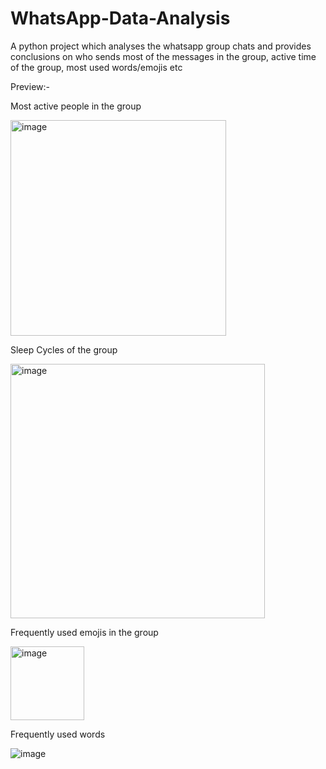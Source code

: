 # WhatsApp-Data-Analysis
A python project which analyses the whatsapp group chats and provides conclusions on who sends most of the messages in the group,
active time of the group, most used words/emojis etc

Preview:-


Most active people in the group

<img width="345" alt="image" src="https://user-images.githubusercontent.com/76058437/191526694-f859dd29-694e-4306-b4a4-4b93f5165a62.png">


Sleep Cycles of the group


<img width="407" alt="image" src="https://user-images.githubusercontent.com/76058437/191525839-d30644aa-ab58-46aa-9c24-64f8b51e6494.png">



Frequently used emojis in the group



<img width="118" alt="image" src="https://user-images.githubusercontent.com/76058437/191526165-cf40c55a-5869-4b53-8fa2-d1a5414f8c6b.png">



Frequently used words


![image](https://user-images.githubusercontent.com/76058437/191525987-1e20f86d-a704-4e0d-b619-b26934b961ed.png)

